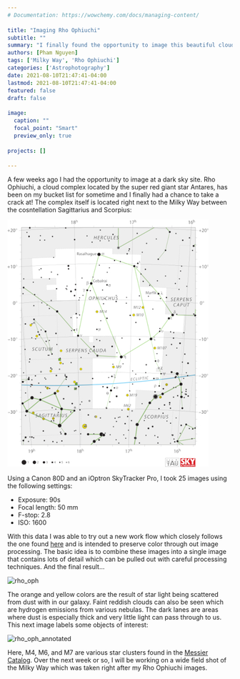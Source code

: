 ```yaml
---
# Documentation: https://wowchemy.com/docs/managing-content/

title: "Imaging Rho Ophiuchi"
subtitle: ""
summary: "I finally found the opportunity to image this beautiful cloud complex and test out a new imaging work flow. I'm quite happy with the results!"
authors: [Pham Nguyen]
tags: ['Milky Way', 'Rho Ophiuchi']
categories: ['Astrophotography']
date: 2021-08-10T21:47:41-04:00
lastmod: 2021-08-10T21:47:41-04:00
featured: false
draft: false

image:
  caption: ""
  focal_point: "Smart"
  preview_only: true 

projects: []

---
```


A few weeks ago I had the opportunity to image at a dark sky site. Rho Ophiuchi, a cloud complex located by the super red giant star Antares, has been on my bucket list for sometime and I finally had a chance to take a crack at! The complex itself is located right next to the Milky Way between the cosntellation Sagittarius and Scorpius:

![constellation](ophiuchus_constellation.jpg "By IAU and Sky &amp; Telescope magazine (Roger Sinnott &amp; Rick Fienberg) - [1], CC BY 3.0, https://commons.wikimedia.org/w/index.php?curid=15407822")

Using a Canon 80D and an iOptron SkyTracker Pro, I took 25 images using the following settings:
* Exposure: 90s 
* Focal length: 50 mm
* F-stop: 2.8
* ISO: 1600

With this data I was able to try out a new work flow which closely follows the one found [here](https://clarkvision.com/articles/astrophotography.image.processing.basics/) and is intended to preserve color through out image processing. The basic idea is to combine these images into a single image that contains lots of detail which can be pulled out with careful processing techniques. And the final result...

![rho_oph](featured.jpg)

The orange and yellow colors are the result of star light being scattered from dust with in our galaxy. Faint reddish clouds can also be seen which are hydrogen emissions from various nebulas. The dark lanes are areas where dust is especially thick and very little light can pass through to us. This next image labels some objects of interest:

![rho_oph_annotated](rho_oph_final_annotate.jpg)

Here, M4, M6, and M7 are various star clusters found in the [Messier Catalog](https://en.wikipedia.org/wiki/Messier_object#Messier_objects). Over the next week or so, I will be working on a wide field shot of the Milky Way which was taken right after my Rho Ophiuchi images. 




